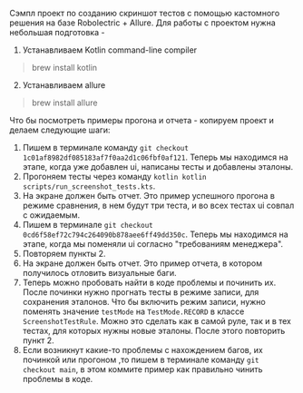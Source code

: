 Сэмпл проект по созданию скриншот тестов с помощью кастомного решения на базе Robolectric + Allure.
Для работы с проектом нужна небольшая подготовка -
1. Устанавливаем Kotlin command-line compiler
> brew install kotlin
2. Устанавливаем allure
> brew install allure

Что бы посмотреть примеры прогона и отчета - копируем проект и делаем следующие шаги:
1.  Пишем в терминале команду `git checkout 1c01af8982df085183af7f0aa2d1c06fbf0af121`. Теперь мы находимся на этапе, когда уже добавлен ui, написаны тесты и добавлены эталоны.
2. Прогоняем тесты через команду  `kotlin kotlin scripts/run_screenshot_tests.kts`.
3. На экране должен быть отчет. Это пример успешного прогона в режиме сравнения, в нем будут три теста, и во всех тестах ui совпал с ожидаемым.
4. Пишем в терминале `git checkout 0cd6f58ef72c794c264090b878aee6ff49dd350c`. Теперь мы находимся на этапе, когда мы поменяли ui согласно "требованиям менеджера".
5.  Повторяем пункты 2.
6. На экране должен быть отчет. Это пример отчета, в котором получилось отловить визуальные баги.
7. Теперь можно пробовать найти в коде проблемы и починить их. После починки нужно прогнать тесты в режиме записи, для сохранения эталонов. Что бы включить режим записи, нужно поменять значение `testMode` на `TestMode.RECORD` в классе `ScreenshotTestRule`. Можно это сделать как в самой руле, так и в тех тестах, для которых нужны новые эталоны. После этого повторить пункт 2.
9. Если возникнут какие-то проблемы с нахождением багов, их починкой или прогоном ,то пишем в терминале команду `git checkout main`, в этом коммите пример как правильно чинить проблемы в коде.
